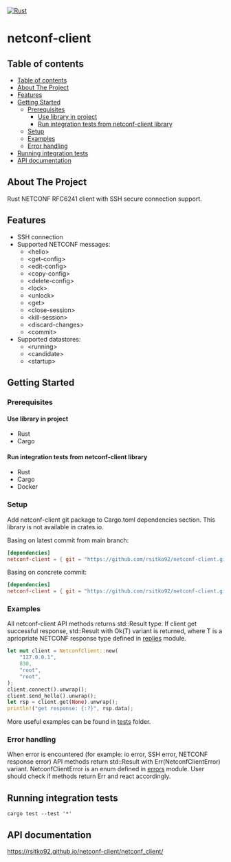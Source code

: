 [![Rust](https://github.com/rsitko92/netconf-client/actions/workflows/rust.yml/badge.svg?branch=main)](https://github.com/rsitko92/netconf-client/actions/workflows/rust.yml)

<!-- omit in toc -->
# netconf-client

## Table of contents
- [Table of contents](#table-of-contents)
- [About The Project](#about-the-project)
- [Features](#features)
- [Getting Started](#getting-started)
  - [Prerequisites](#prerequisites)
    - [Use library in project](#use-library-in-project)
    - [Run integration tests from netconf-client library](#run-integration-tests-from-netconf-client-library)
  - [Setup](#setup)
  - [Examples](#examples)
  - [Error handling](#error-handling)
- [Running integration tests](#running-integration-tests)
- [API documentation](#api-documentation)

## About The Project
Rust NETCONF RFC6241 client with SSH secure connection support.

## Features
- SSH connection
- Supported NETCONF messages:
  - \<hello>
  - \<get-config>
  - \<edit-config>
  - \<copy-config>
  - \<delete-config>
  - \<lock>
  - \<unlock>
  - \<get>
  - \<close-session>
  - \<kill-session>
  - \<discard-changes>
  - \<commit>
- Supported datastores:
  - \<running>
  - \<candidate>
  - \<startup>

## Getting Started

### Prerequisites
#### Use library in project
- Rust
- Cargo
#### Run integration tests from netconf-client library
- Rust
- Cargo
- Docker

### Setup
Add netconf-client git package to Cargo.toml dependencies section. This library is not available in crates.io.

Basing on latest commit from main branch:
```toml
[dependencies]
netconf-client = { git = "https://github.com/rsitko92/netconf-client.git" }
```

Basing on concrete commit:
```toml
[dependencies]
netconf-client = { git = "https://github.com/rsitko92/netconf-client.git", rev = "9486fdf" }
```

### Examples

All netconf-client API methods returns std::Result type. If client get successful response, std::Result with Ok(T) variant is returned, where T is a apriopriate NETCONF response type defined in [replies](src/models/replies.rs) module.

```rust
let mut client = NetconfClient::new(
    "127.0.0.1",
    830,
    "root",
    "root",
);
client.connect().unwrap();
client.send_hello().unwrap();
let rsp = client.get(None).unwrap();
println!("get response: {:?}", rsp.data);
```

More useful examples can be found in [tests](tests) folder.

### Error handling
When error is encountered (for example: io error, SSH error, NETCONF response error) API methods return std::Result with Err(NetconfClientError) variant. NetconfClientError is an enum defined in [errors](src/errors.rs) module. User should check if methods return Err and react accordingly.

## Running integration tests
```shell
cargo test --test '*'
```


## API documentation
https://rsitko92.github.io/netconf-client/netconf_client/
